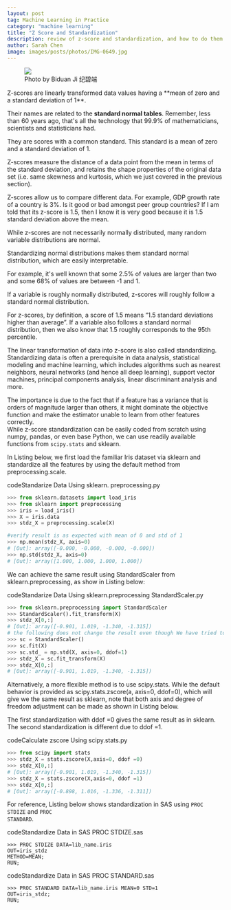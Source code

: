 ```yaml
---
layout: post
tag: Machine Learning in Practice
category: "machine learning"
title: "Z Score and Standardization"
description: review of z-score and standardization, and how to do them in python and SAS
author: Sarah Chen
image: images/posts/photos/IMG-0649.jpg
---
```

<figure> 
   <img src="{{"/images/posts/photos/IMG-0649.JPG"| relative_url}}"> 
   <figcaption>Photo by Biduan Ji 纪碧端</figcaption>
</figure> 
Z-scores are linearly transformed data values having a **mean of zero and a standard deviation of 1**.  

Their names are related to the **standard normal tables**.  Remember, less than 60 years ago, that's all the technology that 99.9% of mathematicians, scientists and statisticians had.  

They are scores with a common standard. This standard is a mean of zero and a standard deviation of 1.     

Z-scores measure the distance of a data point from the mean in terms of the standard deviation, and retains the shape properties of the original data set (i.e. same skewness and kurtosis, which we just covered in the previous section).

Z-scores allow us to compare different data.   For example, GDP growth rate of a country is 3%.  Is it good or bad amongst peer group countries?   If I am told that its z-score is 1.5, then I know it is very good because it is 1.5 standard deviation above the mean. 

While z-scores are not necessarily normally distributed, many random variable distributions are normal.  

Standardizing normal distributions makes them standard normal distribution, which are easily interpretable.  

For example, it's well known that some 2.5% of values are larger than two and some 68% of values are between -1 and 1. 

If a variable is roughly normally distributed, z-scores will roughly follow a standard normal distribution. 

For z-scores, by definition, a score of 1.5 means “1.5 standard deviations higher than average”.   If a variable also follows a standard normal distribution, then we also know that 1.5 roughly corresponds to the 95th percentile. 

The linear transformation of data into z-score is also called standardizing.  Standardizing data is often a prerequisite in data analysis, statistical modeling and machine learning, which includes algorithms such as nearest neighbors, neural networks (and hence all deep learning), support vector machines, principal components analysis, linear discriminant analysis and more.  

The importance is due to the fact that if a feature has a variance that is orders of magnitude larger than others, it might dominate the objective function and make the estimator unable to learn from other features correctly.   
While z-score standardization can be easily coded from scratch using numpy, pandas, or even base Python, we can use readily available functions from <code class='coding'>scipy.stats</code> and sklearn. 

In Listing below, we first load the familiar Iris dataset via sklearn and standardize all the features by using the default method from preprocessing.scale.

<div class="code-head"><span>code</span>Standarize Data Using sklearn. preprocessing.py</div>

```python
>>> from sklearn.datasets import load_iris
>>> from sklearn import preprocessing
>>> iris = load_iris()
>>> X = iris.data
>>> stdz_X = preprocessing.scale(X)

#verify result is as expected with mean of 0 and std of 1
>>> np.mean(stdz_X, axis=0)
# [Out]: array([-0.000, -0.000, -0.000, -0.000])
>>> np.std(stdz_X, axis=0)
# [Out]: array([1.000, 1.000, 1.000, 1.000])
```

We can achieve the same result using StandardScaler from sklearn.preprocessing, as show in Listing below:

<div class="code-head"><span>code</span>Standarize Data Using sklearn.preprocessing StandardScaler.py</div>

```python
>>> from sklearn.preprocessing import StandardScaler
>>> StandardScaler().fit_transform(X)
>>> stdz_X[0,:]
# [Out]: array([-0.901, 1.019, -1.340, -1.315])
# the following does not change the result even though We have tried to replace the standard deviation with the degree of freedom adjusted one. 
>>> sc = StandardScaler()
>>> sc.fit(X)
>>> sc.std_ = np.std(X, axis=0, ddof=1)
>>> stdz_X = sc.fit_transform(X)
>>> stdz_X[0,:]
# [Out]: array([-0.901, 1.019, -1.340, -1.315])

```

Alternatively, a more flexible method is to use scipy.stats.  While the default behavior is provided as scipy.stats.zscore(a, axis=0, ddof=0), which will give we the same result as sklearn, note that both axis and degree of freedom adjustment can be made as shown in Listing below.  

The first standardization with ddof =0 gives the same result as in sklearn.   The second standardization is different due to ddof =1.  

<div class="code-head"><span>code</span>Calculate zscore Using scipy.stats.py</div>

```python
>>> from scipy import stats
>>> stdz_X = stats.zscore(X,axis=0, ddof =0)
>>> stdz_X[0,:]
# [Out]: array([-0.901, 1.019, -1.340, -1.315])
>>> stdz_X = stats.zscore(X,axis=0, ddof =1)
>>> stdz_X[0,:]
# [Out]: array([-0.898, 1.016, -1.336, -1.311])
```
For reference, Listing below shows standardization in SAS using <code class="coding">PROC STDIZE</code> and <code class="coding">PROC STANDARD</code>. 
<div class="code-head"><span>code</span>Standardize Data in SAS PROC STDIZE.sas</div>

```sas
>>> PROC STDIZE DATA=lib_name.iris 
OUT=iris_stdz 
METHOD=MEAN;
RUN;
```
<div class="code-head"><span>code</span>Standardize Data in SAS PROC STANDARD.sas</div>

```sas
>>> PROC STANDARD DATA=lib_name.iris MEAN=0 STD=1 
OUT=iris_stdz;
RUN;
```
